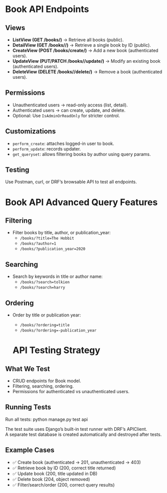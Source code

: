 # Book API Endpoints

## Views
- **ListView (GET /books/)** → Retrieve all books (public).
- **DetailView (GET /books/<id>/)** → Retrieve a single book by ID (public).
- **CreateView (POST /books/create/)** → Add a new book (authenticated users).
- **UpdateView (PUT/PATCH /books/<id>/update/)** → Modify an existing book (authenticated users).
- **DeleteView (DELETE /books/<id>/delete/)** → Remove a book (authenticated users).

## Permissions
- Unauthenticated users → read-only access (list, detail).
- Authenticated users → can create, update, and delete.
- Optional: Use `IsAdminOrReadOnly` for stricter control.

## Customizations
- `perform_create`: attaches logged-in user to book.
- `perform_update`: records updater.
- `get_queryset`: allows filtering books by author using query params.

## Testing
Use Postman, curl, or DRF’s browsable API to test all endpoints.


# Book API Advanced Query Features

## Filtering
- Filter books by title, author, or publication_year:
  - `/books/?title=The Hobbit`
  - `/books/?author=1`
  - `/books/?publication_year=2020`

## Searching
- Search by keywords in title or author name:
  - `/books/?search=tolkien`
  - `/books/?search=harry`

## Ordering
- Order by title or publication year:
  - `/books/?ordering=title`
  - `/books/?ordering=-publication_year`



  # API Testing Strategy

## What We Test
- CRUD endpoints for Book model.
- Filtering, searching, ordering.
- Permissions for authenticated vs unauthenticated users.

## Running Tests
Run all tests:
python manage.py test api




The test suite uses Django’s built-in test runner with DRF’s APIClient.  
A separate test database is created automatically and destroyed after tests.  

## Example Cases
- ✅ Create book (authenticated → 201, unauthenticated → 403)
- ✅ Retrieve book by ID (200, correct title returned)
- ✅ Update book (200, title updated in DB)
- ✅ Delete book (204, object removed)
- ✅ Filter/search/order (200, correct query results)